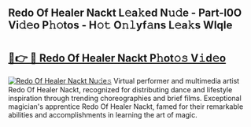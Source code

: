 ## Redo Of Healer Nackt L𝚎a𝚔ed N𝚞𝚍e - Part-l0O Vi𝚍𝚎o P𝚑𝚘tos - H𝚘𝚝 O𝚗𝚕yf𝚊ns L𝚎a𝚔s WIqIe

# <h2><a href="http://kf8g07.oniu.top/?m=Redo+Of+Healer+Nackt">🔗👉 🔴 Redo Of Healer Nackt P𝚑ot𝚘𝚜 V𝚒d𝚎o</a></h2>

[![Redo Of Healer Nackt Nu𝚍e𝚜](https://i.imgur.com/0qMVB7G.gif)](http://kf8g07.oniu.top/?m=Redo+Of+Healer+Nackt)
Virtual performer and multimedia artist Redo Of Healer Nackt, recognized for distributing dance and lifestyle inspiration through trending choreographies and brief films. Exceptional magician's apprentice Redo Of Healer Nackt, famed for their remarkable abilities and accomplishments in learning the art of magic.  
